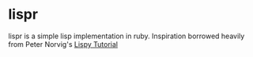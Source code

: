 # lispr

lispr is a simple lisp implementation in ruby.
Inspiration borrowed heavily from Peter Norvig's [Lispy Tutorial](http://norvig.com/lispy.html)

